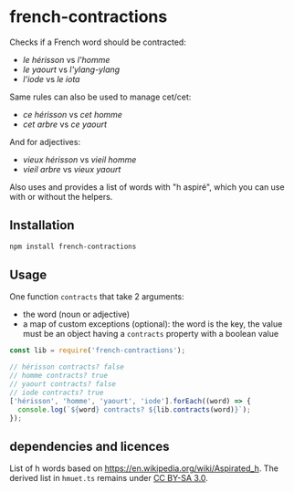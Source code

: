 # french-contractions

Checks if a French word should be contracted:
- _le hérisson_ vs _l'homme_
- _le yaourt_ vs _l'ylang-ylang_
- _l'iode_ vs _le iota_

Same rules can also be used to manage cet/cet:
- _ce hérisson_ vs _cet homme_
- _cet arbre_ vs _ce yaourt_

And for adjectives:
- _vieux hérisson_ vs _vieil homme_
- _vieil arbre_ vs _vieux yaourt_

Also uses and provides a list of words with "h aspiré", which you can use with or without the helpers.


## Installation 
```sh
npm install french-contractions
```

## Usage

One function `contracts` that take 2 arguments:
- the word (noun or adjective)
- a map of custom exceptions (optional): the word is the key, the value must be an object having a `contracts` property with a boolean value


```javascript
const lib = require('french-contractions');

// hérisson contracts? false
// homme contracts? true
// yaourt contracts? false
// iode contracts? true
['hérisson', 'homme', 'yaourt', 'iode'].forEach((word) => {
  console.log(`${word} contracts? ${lib.contracts(word)}`);
});

```

## dependencies and licences

List of h words based on https://en.wikipedia.org/wiki/Aspirated_h. The derived list in `hmuet.ts` remains under [CC BY-SA 3.0](https://creativecommons.org/licenses/by-sa/3.0/).
